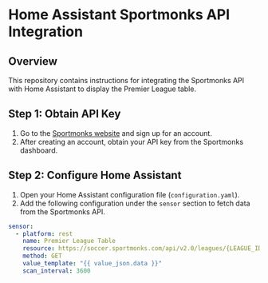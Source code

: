 # Home Assistant Sportmonks API Integration

## Overview

This repository contains instructions for integrating the Sportmonks API with Home Assistant to display the Premier League table.

## Step 1: Obtain API Key

1. Go to the [Sportmonks website](https://www.sportmonks.com/) and sign up for an account.
2. After creating an account, obtain your API key from the Sportmonks dashboard.

## Step 2: Configure Home Assistant

1. Open your Home Assistant configuration file (`configuration.yaml`).
2. Add the following configuration under the `sensor` section to fetch data from the Sportmonks API.

```yaml
sensor:
  - platform: rest
    name: Premier League Table
    resource: https://soccer.sportmonks.com/api/v2.0/leagues/{LEAGUE_ID}/standings?api_token=YOUR_API_KEY
    method: GET
    value_template: "{{ value_json.data }}"
    scan_interval: 3600
